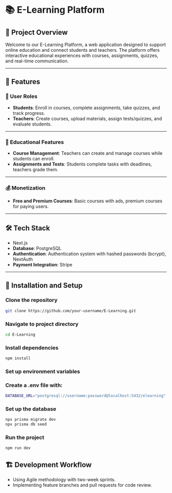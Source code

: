 # 📚 E-Learning Platform

## 🎯 Project Overview

Welcome to our E-Learning Platform, a web application designed to support online education and connect students and teachers.
The platform offers interactive educational experiences with courses, assignments, quizzes, and real-time communication.

---

## 🚀 Features

### 👥 User Roles

- **Students**: Enroll in courses, complete assignments, take quizzes, and track progress.  
- **Teachers**: Create courses, upload materials, assign tests/quizzes, and evaluate students.  

---

### 📖 Educational Features

- **Course Management**: Teachers can create and manage courses while students can enroll.  
- **Assignments and Tests**: Students complete tasks with deadlines, teachers grade them.  

---

### 💰 Monetization 

- **Free and Premium Courses**: Basic courses with ads, premium courses for paying users.
  
---

## 🛠️ Tech Stack

- Next.js
- **Database**: PostgreSQL  
- **Authentication**: Authentication system with hashed passwords (bcrypt), NextAuth 
- **Payment Integration**: Stripe

---

## 📌 Installation and Setup


### Clone the repository
```bash
git clone https://github.com/your-username/E-Learning.git
```
### Navigate to project directory
```bash
cd E-Learning
```
### Install dependencies
```bash
npm install
```
### Set up environment variables
### Create a .env file with:
```bash
DATABASE_URL="postgresql://username:password@localhost:5432/elearning"
```
### Set up the database
```bash
npx prisma migrate dev
npx prisma db seed
```
### Run the project
```bash
npm run dev
```
## 🏗️ Development Workflow
- Using Agile methodology with two-week sprints.
- Implementing feature branches and pull requests for code review.
